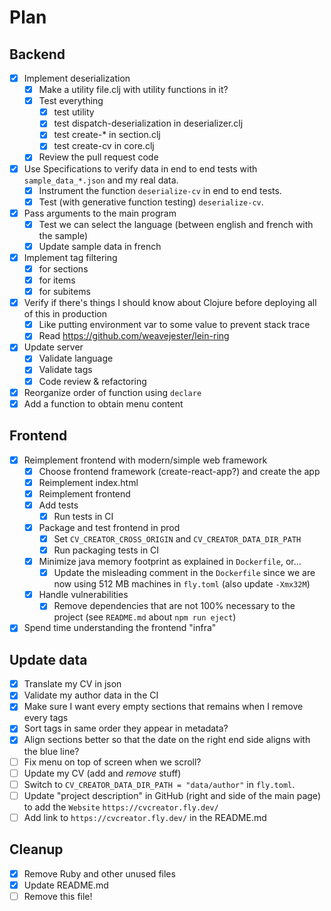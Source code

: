 # Plan

## Backend

- [x] Implement deserialization
    - [x] Make a utility file.clj with utility functions in it?
    - [x] Test everything
        - [x] test utility
        - [x] test dispatch-deserialization in deserializer.clj
        - [x] test create-* in section.clj
        - [x] test create-cv in core.clj
    - [x] Review the pull request code
- [x] Use Specifications to verify data in end to end tests with `sample_data_*.json` and my real data.
    - [x] Instrument the function `deserialize-cv` in end to end tests.
    - [x] Test (with generative function testing) `deserialize-cv`.
- [x] Pass arguments to the main program
    - [x] Test we can select the language (between english and french with the sample)
    - [x] Update sample data in french
- [x] Implement tag filtering
    - [x] for sections
    - [x] for items
    - [x] for subitems
- [x] Verify if there's things I should know about Clojure before deploying all of this in production
    - [x] Like putting environment var to some value to prevent stack trace
    - [x] Read https://github.com/weavejester/lein-ring
- [x] Update server
    - [x] Validate language
    - [x] Validate tags
    - [x] Code review & refactoring
- [x] Reorganize order of function using `declare`
- [x] Add a function to obtain menu content

## Frontend

- [x] Reimplement frontend with modern/simple web framework
    - [x] Choose frontend framework (create-react-app?) and create the app
    - [x] Reimplement index.html
    - [x] Reimplement frontend
    - [x] Add tests
        - [x] Run tests in CI
    - [x] Package and test frontend in prod
        - [x] Set `CV_CREATOR_CROSS_ORIGIN` and `CV_CREATOR_DATA_DIR_PATH`
        - [x] Run packaging tests in CI
    - [x] Minimize java memory footprint as explained in `Dockerfile`, or...
        - [x] Update the misleading comment in the `Dockerfile` since we are now using 512 MB machines in `fly.toml` (also update `-Xmx32M`)
    - [x] Handle vulnerabilities
        - [x] Remove dependencies that are not 100% necessary to the project (see `README.md` about `npm run eject`)
- [x] Spend time understanding the frontend "infra"

## Update data

- [x] Translate my CV in json
- [x] Validate my author data in the CI
- [x] Make sure I want every empty sections that remains when I remove every tags
- [x] Sort tags in same order they appear in metadata?
- [x] Align sections better so that the date on the right end side aligns with the blue line?
- [ ] Fix menu on top of screen when we scroll?
- [ ] Update my CV (add and _remove_ stuff)
- [ ] Switch to `CV_CREATOR_DATA_DIR_PATH = "data/author"` in `fly.toml`.
- [ ] Update "project description" in GitHub (right and side of the main page) to add the `Website` `https://cvcreator.fly.dev/`
- [ ] Add link to `https://cvcreator.fly.dev/` in the README.md

## Cleanup

- [x] Remove Ruby and other unused files
- [x] Update README.md 
- [ ] Remove this file!
